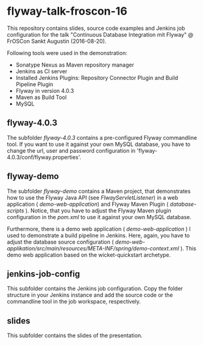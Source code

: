 flyway-talk-froscon-16
=================

This repository contains slides, source code examples and Jenkins job configuration for the talk "Continuous Database Integration mit Flyway" @ FrOSCon Sankt Augustin (2016-08-20).

Following tools were used in the demonstration:
- Sonatype Nexus as Maven repository manager
- Jenkins  as CI server
- Installed Jenkins Plugins: Repository Connector Plugin and Build Pipeline Plugin
- Flyway in version 4.0.3
- Maven as Build Tool
- MySQL

flyway-4.0.3
----------------------------

The subfolder _flyway-4.0.3_ contains a pre-configured Flyway commandline tool. If you want to use it against your own MySQL database, you have to change the url, user and password configuration in 'flyway-4.0.3/conf/flyway.properties'.


flyway-demo
--------------------

The subfolder _flyway-demo_ contains a Maven project, that demonstrates how to use the Flyway Java API (see _FlwayServletListener_) in a web application ( _demo-web-application_) and Flyway Maven Plugin ( _database-scripts_ ).
Notice, that you have to adjust the Flyway Maven plugin configuration in the _pom.xml_ to use it against your own MySQL database.

Furthermore, there is a demo web application ( _demo-web-application_ ) I used to demonstrate a build pipeline in Jenkins.
Here, again, you have to adjust the database source configuration ( _demo-web-applikation/src/main/resources/META-INF/spring/demo-context.xml_ ).
This demo web application based on the wicket-quickstart archetype.

jenkins-job-config
-------------------

This subfolder contains the Jenkins job configuration. Copy the folder structure in your Jenkins instance and add the
source code or the commandline tool in the job workspace, respectively.

slides
---------

This subfolder contains the slides of the presentation.
